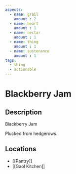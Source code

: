 ```yaml
---
aspects: 
  - name: grail
    amount : 2
  - name: heart
    amount : 1
  - name: nectar
    amount : 1
  - name: thing
    amount : 1
  - name: sustenance
    amount : 1
tags:
  - thing
  - actionable
---
```


# Blackberry Jam

## Description
Blackberry Jam

Plucked from hedgerows.
## Locations
- [[Pantry]]
- [[Gaol Kitchen]]